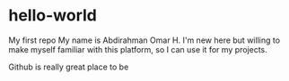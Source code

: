 # hello-world
My first repo
My name is Abdirahman Omar H. I'm new here but willing to make myself familiar with this platform, so I can use it for my projects.

Github is really great place to be
